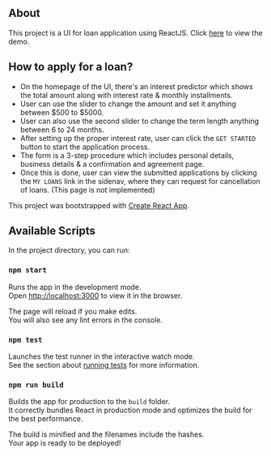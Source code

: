 ## About

This project is a UI for loan application using ReactJS.
Click [here](https://sanketd617.github.io/money-lender) to view the demo.

## How to apply for a loan?

- On the homepage of the UI, there's an interest predictor which shows the total amount along with interest rate & monthly installments.
- User can use the slider to change the amount and set it anything between $500 to $5000.
- User can also use the second slider to change the term length anything between 6 to 24 months.
- After setting up the proper interest rate, user can click the `GET STARTED` button to start the application process.
- The form is a 3-step procedure which includes personal details, business details & a confirmation and agreement page.
- Once this is done, user can view the submitted applications by clicking the `MY LOANS` link in the sidenav, where they can request for cancellation of loans. (This page is not implemented) 



This project was bootstrapped with [Create React App](https://github.com/facebook/create-react-app).

## Available Scripts

In the project directory, you can run:

### `npm start`

Runs the app in the development mode.<br>
Open [http://localhost:3000](http://localhost:3000) to view it in the browser.

The page will reload if you make edits.<br>
You will also see any lint errors in the console.

### `npm test`

Launches the test runner in the interactive watch mode.<br>
See the section about [running tests](https://facebook.github.io/create-react-app/docs/running-tests) for more information.

### `npm run build`

Builds the app for production to the `build` folder.<br>
It correctly bundles React in production mode and optimizes the build for the best performance.

The build is minified and the filenames include the hashes.<br>
Your app is ready to be deployed!
